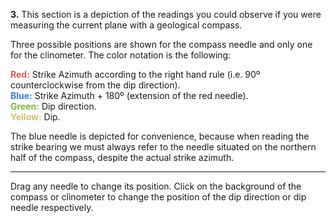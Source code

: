 **3.** This section is a depiction of the readings you could observe if you were measuring the current plane with a geological compass.

Three possible positions are shown for the compass needle and only one for the clinometer. The color notation is the following:

<span style='color:#cc615b'>**Red:**</span> Strike Azimuth according to the right hand rule (i.e. 90º counterclockwise from the dip direction).
<br/>
<span style='color:#3d7fcc'>**Blue:**</span> Strike Azimuth + 180º (extension of the red needle).
<br/>
<span style='color:#82b23e'>**Green:**</span> Dip direction.
<br/>
<span style='color:#ccc470'>**Yellow:**</span> Dip.

The blue needle is depicted for convenience, because when reading the strike bearing we must always refer to the needle situated on the northern half of the compass, despite the actual strike azimuth.

<hr/>

Drag any needle to change its position. Click on the background of the compass or clinometer to change the position of the dip direction or dip needle respectively.
